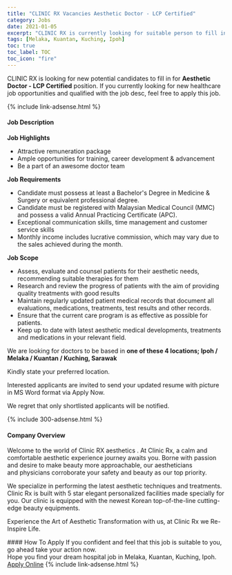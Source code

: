 ```yaml
---
title: "CLINIC RX Vacancies Aesthetic Doctor - LCP Certified" 
category: Jobs 
date: 2021-01-05 
excerpt: "CLINIC RX is currently looking for suitable person to fill in the Aesthetic Doctor - LCP Certified which positioned at Melaka, Kuantan, Kuching, Ipoh" 
tags: [Melaka, Kuantan, Kuching, Ipoh] 
toc: true 
toc_label: TOC 
toc_icon: "fire" 
--- 
```


<p>CLINIC RX is looking for new potential candidates to fill in for <b>Aesthetic Doctor - LCP Certified</b> position. If you currently looking for new healthcare job opportunities and qualified with the job desc, feel free to apply this job.
</p>{% include link-adsense.html %} 
<div><div><div><h4>Job Description</h4></div></div><div><div><span><div><p><strong>Job Highlights</strong></p><ul><li>Attractive remuneration package</li><li>Ample opportunities for training, career development &amp; advancement</li><li>Be a part of an awesome doctor team</li></ul><p><strong>Job Requirements</strong></p><ul><li>Candidate must possess at least a Bachelor's Degree in Medicine &amp; Surgery or equivalent professional degree.</li><li>Candidate must be registered with Malaysian Medical Council (MMC) and possess a valid Annual Practicing Certificate (APC).</li><li>Exceptional communication skills, time management and customer service skills</li><li>Monthly income includes lucrative commission, which may vary due to the sales achieved during the month.&#8203;</li></ul><p><strong>Job Scope</strong></p><ul><li>Assess, evaluate and counsel patients for their aesthetic needs, recommending suitable therapies for them</li><li>Research and review the progress of patients with the aim of providing quality treatments with good results</li><li>Maintain regularly updated patient medical records that document all evaluations, medications, treatments, test results and other records.</li><li>Ensure that the current care program is as effective as possible for patients.</li><li>Keep up to date with latest aesthetic medical developments, treatments and medications in your relevant field.</li></ul><p>We are looking for doctors to be based in <strong>one of these 4 locations; Ipoh / Melaka / Kuantan / Kuching, Sarawak</strong></p><p>Kindly state your preferred location.</p><p>Interested applicants are invited to send your updated resume with picture in MS Word format via Apply Now.</p><p>We regret that only shortlisted applicants will be notified.</p></div></span></div></div></div> 
{% include 300-adsense.html %} 
<div><div><div><h4>Company Overview</h4></div></div><div><div><span><div><p>Welcome to the world of Clinic RX aesthetics . At Clinic Rx, a calm and comfortable aesthetic experience journey awaits you. Borne with passion and desire to make beauty more approachable, our aestheticians and&#160;physicians corroborate your safety and beauty as our top priority.</p><p>We specialize&#160;in performing the latest aesthetic techniques and treatments. Clinic Rx is built with 5 star elegant personalized facilities made specially for you. Our clinic is equipped with the newest Korean top-of-the-line cutting-edge beauty equipments.</p><p>Experience the Art of Aesthetic Transformation with us, at Clinic Rx we Re-Inspire Life.</p></div></span></div></div></div> 
#### How To Apply 
If you confident and feel that this job is suitable to you, go ahead take your action now. <br/> 
Hope you find your dream hospital job in Melaka, Kuantan, Kuching, Ipoh. <br/> 
<a href="https://www.jobstreet.com.my/en/job/aesthetic-doctor-lcp-certified-4456461?jobId=jobstreet-my-job-4456461&sectionRank=11&token=0~b5fdd13d-f55c-48e3-9207-e97bd148decb&fr=SRP%20View%20In%20New%20Ta" class="btn btn--warning" target="_blank" rel="nofollow noopenner">Apply Online</a> 
{% include link-adsense.html %} 